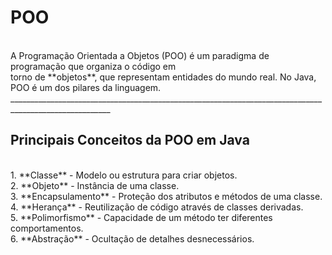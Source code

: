 # POO
<br>
A Programação Orientada a Objetos (POO) é um paradigma de programação que organiza o código em <br>
torno de **objetos**, que representam entidades do mundo real. No Java, POO é um dos pilares da linguagem.
<br>
_______________________________________________________________________________________________________<br>

 ## Principais Conceitos da POO em Java <br>
<br>
 1. **Classe** - Modelo ou estrutura para criar objetos.<br>
 2. **Objeto** - Instância de uma classe.<br>
 3. **Encapsulamento** - Proteção dos atributos e métodos de uma classe.<br>
 4. **Herança** - Reutilização de código através de classes derivadas.<br>
 5. **Polimorfismo** - Capacidade de um método ter diferentes comportamentos.<br>
 6. **Abstração** - Ocultação de detalhes desnecessários.<br>
